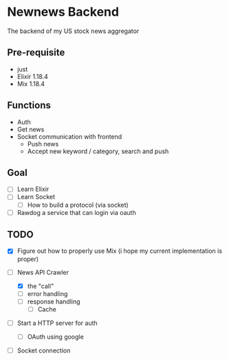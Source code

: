 # Newnews Backend
The backend of my US stock news aggregator

## Pre-requisite
- just
- Elixir 1.18.4
- Mix 1.18.4

## Functions
- Auth
- Get news
- Socket communication with frontend
  - Push news
  - Accept new keyword / category, search and push

## Goal
- [ ] Learn Elixir
- [ ] Learn Socket
  - [ ] How to build a protocol (via socket)
- [ ] Rawdog a service that can login via oauth

## TODO
- [x] Figure out how to properly use Mix (i hope my current implementation is proper)
- [ ] News API Crawler 
  - [x] the "call"
  - [ ] error handling
  - [ ] response handling
    - [ ] Cache
- [ ] Start a HTTP server for auth
  - [ ] OAuth using google
- [ ] Socket connection

